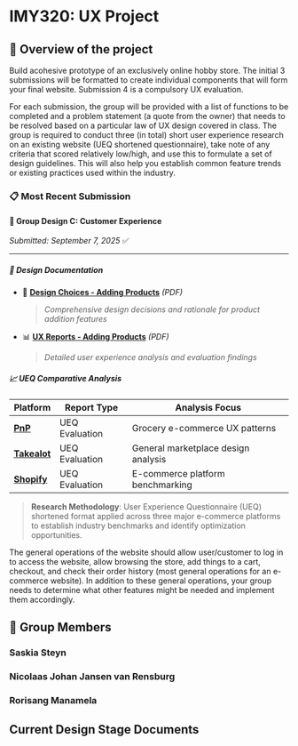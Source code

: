 # IMY320: UX Project

## 📝 Overview of the project

Build acohesive prototype of an exclusively online hobby store. The initial 3 submissions will be formatted to create individual components that will form your
final website. Submission 4 is a compulsory UX evaluation.

For each submission, the group will be provided with a list of functions to be completed and a problem statement (a quote from the owner) that needs to be resolved based on a particular
law of UX design covered in class. The group is required to conduct three (in total) short user experience research on an existing website (UEQ shortened questionnaire), take note of any criteria that scored relatively low/high, and use this to formulate a set of design guidelines. This will also help you establish common feature trends or existing practices used within the industry.

### 📋 Most Recent Submission

#### 🎯 **Group Design C: Customer Experience**

_Submitted: September 7, 2025_ ✅

---

##### 📑 **Design Documentation**

-   📝 **[Design Choices - Adding Products](https://drive.google.com/file/d/1Kqg1pw5aQID_FPXTNl3Wko8n62zJmnEX/view?usp=sharing)** _(PDF)_

    > _Comprehensive design decisions and rationale for product addition features_

-   📊 **[UX Reports - Adding Products](https://drive.google.com/file/d/1Cw7NkZiagfajNBoCgHfXmpaVkmBlRZ98/view?usp=sharing)** _(PDF)_
    > _Detailed user experience analysis and evaluation findings_

##### 📈 **UEQ Comparative Analysis**

| Platform                                                                                                                                                  | Report Type    | Analysis Focus                      |
| --------------------------------------------------------------------------------------------------------------------------------------------------------- | -------------- | ----------------------------------- |
| **[PnP](https://docs.google.com/spreadsheets/d/1hvjZeoK7GhmQdQLNAWHxzuekNeYtn9G6/edit?usp=sharing&ouid=111657660373980998331&rtpof=true&sd=true)**        | UEQ Evaluation | Grocery e-commerce UX patterns      |
| **[Takealot](https://docs.google.com/spreadsheets/d/1bKoPtM3RIuO20NY_Q7pnigq0KrI46VdU/edit?usp=sharing&ouid=111657660373980998331&rtpof=true&sd=true)**   | UEQ Evaluation | General marketplace design analysis |
| **[Shopify](https://docs.google.com/spreadsheets/d/1KSN6UgQ1vS0TdyU0IcjfmIvuxwupxGnG/edit?usp=sharing&ouid=111657660373980998331&rtpof=true&sd=true)** | UEQ Evaluation | E-commerce platform benchmarking    |

> **Research Methodology**: User Experience Questionnaire (UEQ) shortened format applied across three major e-commerce platforms to establish industry benchmarks and identify optimization opportunities.

The general operations of the website should allow user/customer to log in to access the website, allow browsing the store, add things to a cart, checkout, and check their order history (most general operations for an e-commerce website). In addition to these general operations, your group needs to determine what other features might be needed and implement them accordingly.

## 👥 Group Members

### Saskia Steyn

### Nicolaas Johan Jansen van Rensburg

### Rorisang Manamela

## Current Design Stage Documents

